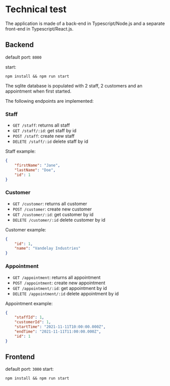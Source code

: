 # Technical test

The application is made of a back-end in Typescript/Node.js and a 
separate front-end in Typescript/React.js.

## Backend
default port: `8000`

start:
```
npm install && npm run start
```

The sqlite database is populated with 2 staff, 2 customers and an appointment when first started.

The following endpoints are implemented:

### Staff
* `GET /staff`: returns all staff
* `GET /staff/:id`: get staff by id
* `POST /staff`: create new staff
* `DELETE /staff/:id` delete staff by id

Staff example:
```json
{
    "firstName": "Jane",
    "lastName": "Doe",
    "id": 1
}
```

### Customer
* `GET /customer`: returns all customer
* `POST /customer`: create new customer
* `GET /customer/:id`: get customer by id
* `DELETE /customer/:id` delete customer by id

Customer example: 

```json
{
    "id": 1,
    "name": "Vandelay Industries"
}
```


### Appointment
* `GET /appointment`: returns all appointment
* `POST /appointment`: create new appointment
* `GET /appointment/:id`: get appointment by id
* `DELETE /appointment/:id` delete appointment by id

Appointment example:

```json
{
    "staffId": 1,
    "customerId": 1,
    "startTime": "2021-11-11T10:00:00.000Z",
    "endTime": "2021-11-11T11:00:00.000Z",
    "id": 1
}
```

## Frontend

default port: `3000`
start:
```
npm install && npm run start
```
